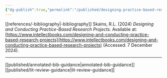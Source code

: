 ```yaml
---
{"dg-publish":true,"permalink":"/published/designing-practice-based-research/","noteIcon":""}
---
```


[[references/-bibliography\|-bibliography]]
Skains, R.L. (2024) _Designing and Conducting Practice-Based Research Projects_. Available at: [https://www.intellectbooks.com/designing-and-conducting-practice-based-research-projects](https://www.intellectbooks.com/designing-and-conducting-practice-based-research-projects) (Accessed: 7 December 2024).

---
[[published/annotated-bib-guidance\|annotated-bib-guidance]]
[[published/lit-review-guidance\|lit-review-guidance]]

